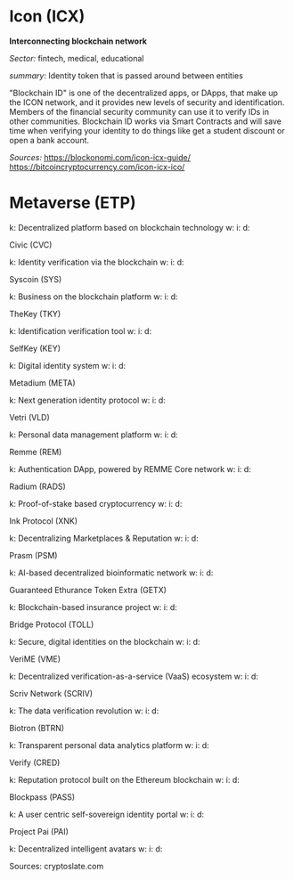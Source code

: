 

# Icon (ICX)

**Interconnecting blockchain network**

_Sector:_ fintech, medical, educational

_summary:_ Identity token that is passed around between entities

"Blockchain ID" is one of the decentralized apps, or DApps, that make up the ICON network, and it provides new levels of security and identification. Members of the financial security community can use it to verify IDs in other communities. Blockchain ID works via Smart Contracts and will save time when verifying your identity to do things like get a student discount or open a bank account.

_Sources:_ https://blockonomi.com/icon-icx-guide/ https://bitcoincryptocurrency.com/icon-icx-ico/


# Metaverse (ETP)

k: Decentralized platform based on blockchain technology
w:
i:
d:

Civic (CVC)

k: Identity verification via the blockchain
w:
i:
d:

Syscoin (SYS)

k: Business on the blockchain platform
w:
i:
d:

TheKey (TKY)

k: Identification verification tool
w:
i:
d:

SelfKey (KEY)

k: Digital identity system
w:
i:
d:

Metadium (META)

k: Next generation identity protocol
w:
i:
d:

Vetri (VLD)

k: Personal data management platform
w:
i:
d:

Remme (REM)

k: Authentication DApp, powered by REMME Core network
w:
i:
d:

Radium (RADS)

k: Proof-of-stake based cryptocurrency
w:
i:
d:

Ink Protocol (XNK)

k: Decentralizing Marketplaces & Reputation
w:
i:
d:

Prasm (PSM)

k: AI-based decentralized bioinformatic network
w:
i:
d:

Guaranteed Ethurance Token Extra (GETX)

k: Blockchain-based insurance project
w:
i:
d:

Bridge Protocol (TOLL)

k: Secure, digital identities on the blockchain
w:
i:
d:

VeriME (VME)

k: Decentralized verification-as-a-service (VaaS) ecosystem
w:
i:
d:

Scriv Network (SCRIV)

k: The data verification revolution
w:
i:
d:

Biotron (BTRN)

k: Transparent personal data analytics platform
w:
i:
d:

Verify (CRED)

k: Reputation protocol built on the Ethereum blockchain
w:
i:
d:

Blockpass (PASS)

k: A user centric self-sovereign identity portal
w:
i:
d:

Project Pai (PAI)

k: Decentralized intelligent avatars
w:
i:
d:

Sources: 
cryptoslate.com
